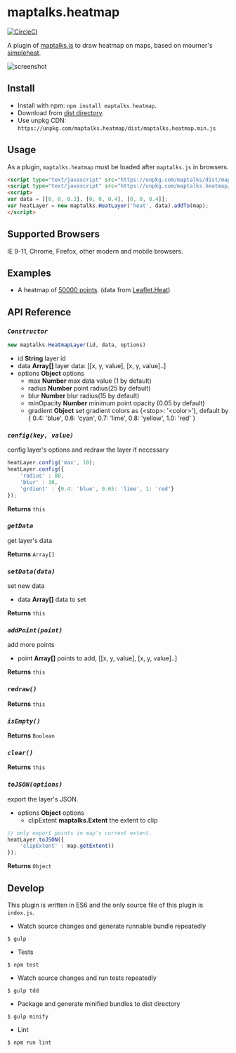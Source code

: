 # maptalks.heatmap

[![CircleCI](https://circleci.com/gh/maptalks/maptalks.heatmap.svg?style=shield)](https://circleci.com/gh/maptalks/maptalks.heatmap)

A plugin of [maptalks.js](https://github.com/maptalks/maptalks.js) to draw heatmap on maps, based on mourner's [simpleheat](https://github.com/mourner/simpleheat).

![screenshot](https://cloud.githubusercontent.com/assets/13678919/25303099/98ad71fa-277e-11e7-8722-a3435d11e1f5.jpg)

## Install

* Install with npm: ```npm install maptalks.heatmap```. 
* Download from [dist directory](https://github.com/maptalks/maptalks.heatmap/tree/gh-pages/dist).
* Use unpkg CDN: ```https://unpkg.com/maptalks.heatmap/dist/maptalks.heatmap.min.js```

## Usage

As a plugin, ```maptalks.heatmap``` must be loaded after ```maptalks.js``` in browsers.
```html
<script type="text/javascript" src="https://unpkg.com/maptalks/dist/maptalks.min.js"></script>
<script type="text/javascript" src="https://unpkg.com/maptalks.heatmap/dist/maptalks.heatmap.min.js"></script>
<script>
var data = [[0, 0, 0.3], [0, 0, 0.4], [0, 0, 0.4]];
var heatLayer = new maptalks.HeatLayer('heat', data).addTo(map);
</script>
```

## Supported Browsers

IE 9-11, Chrome, Firefox, other modern and mobile browsers.

## Examples

* A heatmap of [50000 points](https://maptalks.github.io/maptalks.heatmap/demo/). (data from [Leaflet.Heat](https://github.com/Leaflet/Leaflet.heat))

## API Reference

### *`Constructor`*

```javascript
new maptalks.HeatmapLayer(id, data, options)
```

* id **String** layer id
* data **Array[]** layer data: [[x, y, value], [x, y, value]..]
* options **Object** options
    * max **Number** max data value (1 by default) 
    * radius **Number** point radius(25 by default)
    * blur **Number**  blur radius(15 by default)
    * minOpacity **Number** minimum point opacity (0.05 by default)
    * gradient **Object** set gradient colors as {\<stop\>: '\<color\>'}, default by { 0.4: 'blue', 0.6: 'cyan', 0.7: 'lime', 0.8: 'yellow', 1.0: 'red' }

### *`config(key, value)`*

config layer's options and redraw the layer if necessary

```javascript
heatLayer.config('max', 10);
heatLayer.config({
    'radius' : 80,
    'blur' : 30,
    'grdient' : {0.4: 'blue', 0.65: 'lime', 1: 'red'}
});
```

**Returns** `this`

### *`getData`*

get layer's data

**Returns** `Array[]`

### *`setData(data)`*

set new data

* data **Array[]** data to set

**Returns** `this`

### *`addPoint(point)`*

add more points

* point **Array[]** points to add, [[x, y, value], [x, y, value]..]

**Returns** `this`

### *`redraw()`*

**Returns** `this`

### *`isEmpty()`*

**Returns** `Boolean`

### *`clear()`*

**Returns** `this`

### *`toJSON(options)`*

export the layer's JSON.

* options **Object** options
    * clipExtent **maptalks.Extent** the extent to clip
```javascript
// only export points in map's current extent.
heatLayer.toJSON({
    'clipExtent' : map.getExtent()
});
```

**Returns** `Object`

## Develop

This plugin is written in ES6 and the only source file of this plugin is ```index.js```.

* Watch source changes and generate runnable bundle repeatedly
```shell
$ gulp
```

* Tests
```shell
$ npm test
```

* Watch source changes and run tests repeatedly
```shell
$ gulp tdd
```

* Package and generate minified bundles to dist directory
```shell
$ gulp minify
```

* Lint
```shell
$ npm run lint
```